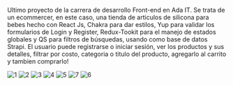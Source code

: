 Ultimo proyecto de la carrera de desarrollo Front-end en Ada IT. Se trata de un ecommercer, en este caso, una tienda de articulos de silicona para bebes 
hecho con React Js, Chakra para dar estilos, Yup para validar los formularios de Login y Register, Redux-Tookit para el manejo de estados globales 
y QS para filtros de búsquedas, usando como base de datos Strapi. El usuario puede registrarse o iniciar sesión, ver los productos y sus detalles,
filtrar por costo, categoria o titulo del producto, agregarlo al carrito y tambien comprarlo!


![1](https://user-images.githubusercontent.com/90359143/188336564-cfaeb2a6-a824-4592-8ee1-98fe8d798d9b.png)
![2](https://user-images.githubusercontent.com/90359143/188336568-0c2ade6d-c615-4960-835f-3b27eb293f00.png)
![3](https://user-images.githubusercontent.com/90359143/188336569-7f8dcce8-16d6-46fc-9d45-958f19c01644.png)
![4](https://user-images.githubusercontent.com/90359143/188336572-adf610f2-cdf1-47dc-9d1b-bf779f3dfcdb.png)
![5](https://user-images.githubusercontent.com/90359143/188336573-c68ffe78-5910-40a4-a092-d9e9c3380f24.png)
![7](https://user-images.githubusercontent.com/90359143/188336575-8e6dd7b2-9db9-43dd-8d50-2ae7526c179a.png)
![6](https://user-images.githubusercontent.com/90359143/188336574-f30ce491-15e8-49e2-af1e-32c819d88196.png)
